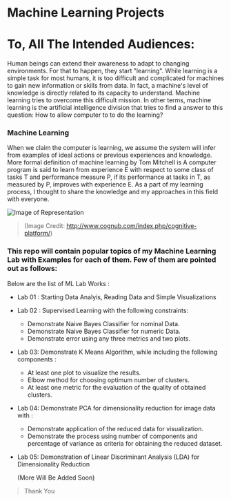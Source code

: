 # Machine Learning Projects

# To, All The Intended Audiences:
Human beings can extend their awareness to adapt to changing environments. For that to happen, they start "learning". While learning is a simple task for most humans, it is too difficult and complicated for machines to gain new information or skills from data. In fact, a machine's level of knowledge is directly related to its capacity to understand. Machine learning tries to overcome this difficult mission. In other terms, machine learning is the artificial intelligence division that tries to find a answer to this question: How to allow computer to to do the learning?

### Machine Learning 
When we claim the computer is learning, we assume the system will infer from examples of ideal actions or previous experiences and knowledge. More formal definition of machine learning by Tom Mitchell is A computer program is said to learn from experience E with respect to some class of tasks T and performance measure P, if its performance at tasks in T, as measured by P, improves with experience E. As a part of my learning process, I thought to share the knowledge and my approaches in this field with everyone.

![Image of Representation](https://storage.googleapis.com/buildcms.google.com.a.appspot.com/images/Theory-Reality.height-380.png)
> (Image Credit:  http://www.cognub.com/index.php/cognitive-platform/)

### This repo will contain popular topics of my Machine Learning Lab with Examples for each of them. Few of them are pointed out as follows:
Below are the list of ML Lab Works : 
- Lab 01 : Starting Data Analyis, Reading Data and Simple Visualizations
- Lab 02 : Supervised Learning with the following constraints:
  - Demonstrate Naive Bayes Classifier for nominal Data.
  - Demonstrate Naive Bayes Classifier for numeric Data.
  - Demonstrate error using any three metrics and two plots.
- Lab 03:  Demonstrate K Means Algorithm, while including the following components : 
  - At least one plot to visualize the results. 
  - Elbow method for choosing optimum number of clusters.
  - At least one metric for the evaluation of the quality of obtained clusters.
- Lab 04:  Demonstrate PCA for dimensionality reduction for image data with :
  - Demonstrate application of the reduced data for visualization.
  - Demonstrate the process using number of components and percentage of variance as criteria for obtaining the reduced dataset.
- Lab 05:  Demonstration of Linear Discriminant Analysis (LDA) for Dimensionality Reduction

  (More Will Be Added Soon)
  
 > Thank You
